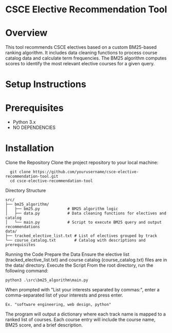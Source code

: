 # CSCE Elective Recommendation Tool

# Overview
This tool recommends CSCE electives based on a custom BM25-based ranking algorithm. It includes data cleaning functions to process course catalog data and calculate term frequencies. The BM25 algorithm computes scores to   identify the most relevant elective courses for a given query.

# Setup Instructions

# Prerequisites    
- Python 3.x
- NO DEPENDENCIES

# Installation
Clone the Repository
Clone the project repository to your local machine:

      git clone https://github.com/yourusername/csce-elective-recommendation-tool.git
      cd csce-elective-recommendation-tool

Directory Structure
    
    src/
    ├── bm25_algorithm/
    │   ├── bm25.py            # BM25 algorithm logic
    │   ├── data.py            # Data cleaning functions for electives and catalog
    │   └── main.py            # Script to execute BM25 query and output recommendations
    data/
    ├── tracked_elective_list.txt # List of electives grouped by track
    └── course_catalog.txt        # Catalog with descriptions and prerequisites
    
Running the Code
    Prepare the Data
    Ensure the elective list (tracked_elective_list.txt) and course catalog (course_catalog.txt) files are in the data/ directory.
    Execute the Script
    From the root directory, run the following command:   
    
    python3 .\src\bm25_algorithm\main.py

   When prompted with "List your interests separated by commas:", enter a comma-separated list of your interests and press enter.

    Ex. "software engineering, web design, python"
    
   The program will output a dictionary where each track name is mapped to a ranked list of courses. Each course entry will include the course name, BM25 score, and a brief description.
